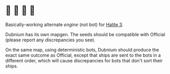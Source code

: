 # 🐢 🐊 🦎 🐍

Basically-working alternate *engine* (not bot) for [Halite 3](https://github.com/HaliteChallenge/Halite-III).

Dubnium has its own mapgen. The seeds should be compatible with Official (please report any discrepancies you see).

On the same map, using deterministic bots, Dubnium should produce the exact same outcome as Official, except that ships are sent to the bots in a different order, which will cause discrepancies for bots that don't sort their ships.
